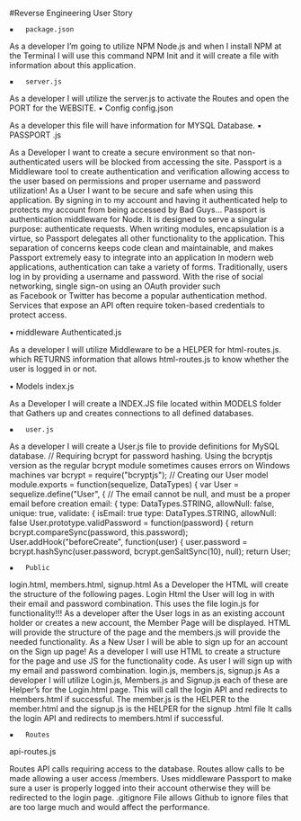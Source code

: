 #Reverse Engineering User Story


	▪	package.json
	
	
As a developer I’m going to utilize NPM Node.js and when I install NPM at the Terminal I will use this command NPM Init and it will create a file with information about this application. 

    
    

	▪	server.js
	
	
As a developer I will utilize the server.js to activate the Routes and open the PORT for the WEBSITE.
	▪	Config config.json

As a developer this file will have information for MYSQL Database.
	▪	PASSPORT .js


As a Developer I want to create a secure environment so that non-authenticated users will be blocked from accessing the site. Passport is a Middleware tool to create  authentication and verification allowing access to the user based on permissions and proper username and password utilization!
As a User I want to be secure and safe when using this application. By signing in to my account and having it authenticated help to protects my account from being accessed by Bad Guys…
Passport is authentication middleware for Node. It is designed to serve a singular purpose: authenticate requests. When writing modules, encapsulation is a virtue, so Passport delegates all other functionality to the application. This separation of concerns keeps code clean and maintainable, and makes Passport extremely easy to integrate into an application
In modern web applications, authentication can take a variety of forms. Traditionally, users log in by providing a username and password. With the rise of social networking, single sign-on using an OAuth provider such as Facebook or Twitter has become a popular authentication method. Services that expose an API often require token-based credentials to protect access.
	
  
  ▪	middleware  Authenticated.js
	
	
As a developer I will utilize Middleware to be a  HELPER for    html-routes.js.  which RETURNS  information that allows html-routes.js to know whether the user is logged in or not. 

	
  ▪	Models index.js
	
	
As a Developer I will create a INDEX.JS file located within MODELS folder that Gathers up and creates connections to all defined databases. 

 
	▪	user.js
	
	
As a developer I will create a User.js file to provide definitions for MySQL database.
// Requiring bcrypt for password hashing. Using the bcryptjs version
 as the regular bcrypt module sometimes causes errors on Windows machines
var bcrypt = require("bcryptjs");
// Creating our User model
module.exports = function(sequelize, DataTypes) {
  var User = sequelize.define("User", {
    // The email cannot be null, and must be a proper email before creation
    email: {
      type: DataTypes.STRING,
      allowNull: false,
      unique: true,
      validate: {
        isEmail: true
      type: DataTypes.STRING,
      allowNull: false
  User.prototype.validPassword = function(password) {
    return bcrypt.compareSync(password, this.password);
  User.addHook("beforeCreate", function(user) {
    user.password = bcrypt.hashSync(user.password, bcrypt.genSaltSync(10), null);
  return User;


	▪	Public
	
	
login.html, members.html, signup.html
As a Developer the HTML will create the structure of the following pages. Login Html the User will log in with their email and password combination. This uses the file login.js for functionality!!!
As a developer after the User logs in as an existing account holder or creates a new account, the Member Page will be displayed.  HTML will provide the structure of the page and the members.js will provide the needed functionality.
 As a New User I will be able to sign up for an account on the Sign up page! As a developer I will use HTML to create a structure for the page and use JS for the functionality code. As user I will sign up with my email and password combination.
login.js, members.js,  signup.js
As a developer I will utilize Login.js, Members.js and Signup.js each of these are Helper’s  for the Login.html page. This  will call the login API and redirects to members.html if successful. The member.js is the HELPER to the member.html and the signup.js is the HELPER for the signup .html file It calls the login API and redirects to members.html if successful.


	▪	Routes
	
	
api-routes.js

Routes API calls requiring access to the database.  Routes allow calls to be made allowing a user access /members.  Uses middleware Passport to make sure a user is properly logged into their account otherwise they will be redirected to the login page.
.gitignore File allows Github to ignore files that are too large much and would affect the performance. 
 
